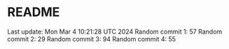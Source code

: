 # README

Last update: Mon Mar  4 10:21:28 UTC 2024
Random commit 1: 57
Random commit 2: 29
Random commit 3: 94
Random commit 4: 55
